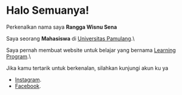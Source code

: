 # Halo Semuanya!

Perkenalkan nama saya **Rangga Wisnu Sena**

Saya seorang **Mahasiswa** di [Universitas Pamulang](https://unpam.ac.id).\

Saya pernah membuat website untuk belajar yang bernama [Learning Program](http://ranggawisnu.ml).\

Jika kamu tertarik untuk berkenalan, silahkan kunjungi akun ku ya
* [Instagram](https://www.instagram.com/ranggawisnus/).
* [Facebook](https://www.facebook.com/iouap).
